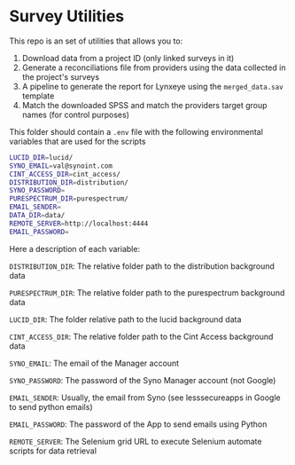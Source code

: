 # Survey Utilities


This repo is an set of utilities that allows you to:

1. Download data from a project ID (only linked surveys in it)
2. Generate a reconciliations file from providers using the data collected in the project's surveys
3. A pipeline to generate the report for Lynxeye using the `merged_data.sav` template
4. Match the downloaded SPSS and match the providers target group names (for control purposes)

This folder should contain a `.env` file with the following environmental variables that are used for the scripts

```sh
LUCID_DIR=lucid/
SYNO_EMAIL=val@synoint.com
CINT_ACCESS_DIR=cint_access/
DISTRIBUTION_DIR=distribution/
SYNO_PASSWORD=
PURESPECTRUM_DIR=purespectrum/
EMAIL_SENDER=
DATA_DIR=data/
REMOTE_SERVER=http://localhost:4444
EMAIL_PASSWORD=
```

Here a description of each variable:

`DISTRIBUTION_DIR`: The relative folder path to the distribution background data

`PURESPECTRUM_DIR`: The relative folder path to the purespectrum background data

`LUCID_DIR`: The folder relative path to the lucid background data

`CINT_ACCESS_DIR`: The relative folder path to the Cint Access background data

`SYNO_EMAIL`: The email of the Manager account

`SYNO_PASSWORD`: The password of the Syno Manager account (not Google)

`EMAIL_SENDER`: Usually, the email from Syno (see lesssecureapps in Google to send python emails)

`EMAIL_PASSWORD`: The password of the App to send emails using Python 

`REMOTE_SERVER`: The Selenium grid URL to execute Selenium automate scripts for data retrieval